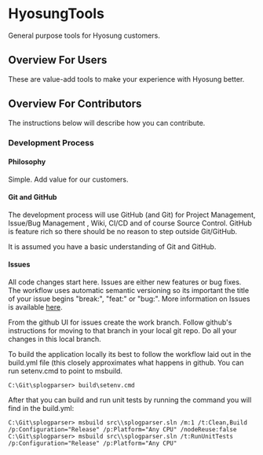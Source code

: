 # HyosungTools
General purpose tools for Hyosung customers.  

## Overview For Users
These are value-add tools to make your experience with Hyosung better. 

## Overview For Contributors
The instructions below will describe how you can contribute.

### Development Process

#### Philosophy
Simple. Add value for our customers. 

#### Git and GitHub
The development process will use GitHub (and Git) for Project Management, Issue/Bug Management , Wiki, CI/CD and of course Source Control. GitHub is feature rich so there should be no reason to step outside Git/GitHub. 

It is assumed you have a basic understanding of Git and GitHub. 

#### Issues
All code changes start here. 
Issues are either new features or bug fixes. The workflow uses automatic semantic versioning so its important the title of your issue begins "break:", "feat:" or "bug:". More information on Issues is available [here](https://docs.github.com/en/issues/tracking-your-work-with-issues/about-issues).

From the github UI for issues create the work branch. Follow github's instructions for moving to that branch in your local git repo. Do all your changes in this local branch. 

To build the application locally its best to follow the workflow laid out in the build.yml file (this closely approximates what happens in github. 
You can run setenv.cmd to point to msbuild. 

```
C:\Git\splogparser> build\setenv.cmd
```

After that you can build and run unit tests by running the command you will find in the build.yml: 

```
C:\Git\splogparser> msbuild src\\splogparser.sln /m:1 /t:Clean,Build /p:Configuration="Release" /p:Platform="Any CPU" /nodeReuse:false
C:\Git\splogparser> msbuild src\\splogparser.sln /t:RunUnitTests /p:Configuration="Release" /p:Platform="Any CPU"
```
